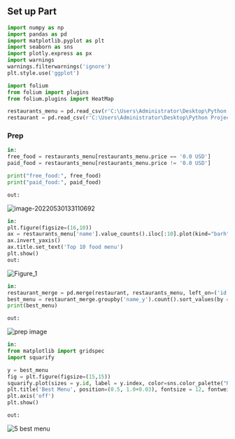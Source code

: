 ## Set up Part

``` python
import numpy as np
import pandas as pd
import matplotlib.pyplot as plt
import seaborn as sns
import plotly.express as px
import warnings
warnings.filterwarnings('ignore')
plt.style.use('ggplot')

import folium
from folium import plugins
from folium.plugins import HeatMap

restaurants_menu = pd.read_csv(r'C:\Users\Administrator\Desktop\Python Project\restaurant-menus.csv')
restaurant = pd.read_csv(r'C:\Users\Administrator\Desktop\Python Project\restaurants.csv')

```

### Prep

``` python
in:
free_food = restaurants_menu[restaurants_menu.price == '0.0 USD']
paid_food = restaurants_menu[restaurants_menu.price != '0.0 USD']

print("free_food:", free_food)
print("paid_food:", paid_food)

out:

```

![image-20220530133110692](https://user-images.githubusercontent.com/59614094/171039269-fba47a30-5ec5-4724-8b90-2cb5183bc9a9.png)



``` python
in:
plt.figure(figsize=(16,10))
ax = restaurants_menu['name'].value_counts().iloc[:10].plot(kind="barh", color = 'purple')
ax.invert_yaxis()
ax.title.set_text('Top 10 food menu')
plt.show()
out:

```
![Figure_1](https://user-images.githubusercontent.com/59614094/171039558-55f0bb74-7a2d-4cc8-8456-04b4290c1bb4.png)

``` python
in:
restaurant_merge = pd.merge(restaurant, restaurants_menu, left_on=('id'), right_on=('restaurant_id'))
best_menu = restaurant_merge.groupby('name_y').count().sort_values(by = 'id', ascending = False).head(20)
print(best_menu)

out:
```
![prep image](https://user-images.githubusercontent.com/59614094/171040602-a0329391-85dd-42d5-b632-25c4cc48af49.png)



``` python
in:
from matplotlib import gridspec
import squarify

y = best_menu
fig = plt.figure(figsize=(15,15))
squarify.plot(sizes = y.id, label = y.index, color=sns.color_palette("RdYlGn", n_colors=20), linewidth=4, text_kwargs={'fontsize':14, 'fontweight' : 'bold'})
plt.title('Best Menu', position=(0.5, 1.0+0.03), fontsize = 12, fontweight='bold')
plt.axis('off')
plt.show()

out:
```
![5 best menu](https://user-images.githubusercontent.com/59614094/190022711-cf5ea7fc-1341-4299-9962-7bfdf8f73092.png)
